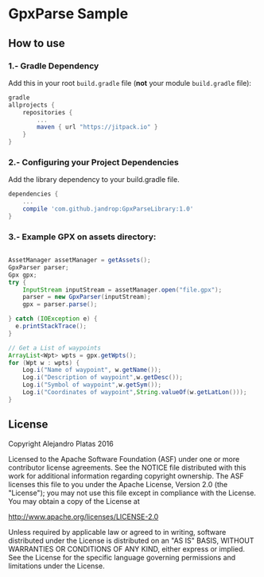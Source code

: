 GpxParse Sample
===================================

## How to use

### 1.- Gradle Dependency

Add this in your root `build.gradle` file (**not** your module `build.gradle` file):

```groovy
gradle
allprojects {
	repositories {
		...
		maven { url "https://jitpack.io" }
	}
}
```

### 2.- Configuring your Project Dependencies
Add the library dependency to your build.gradle file.

```groovy
dependencies {
    ...
    compile 'com.github.jandrop:GpxParseLibrary:1.0'
}
```
### 3.- Example GPX on assets directory:
```groovy

AssetManager assetManager = getAssets();
GpxParser parser;
Gpx gpx;
try {
    InputStream inputStream = assetManager.open("file.gpx");
    parser = new GpxParser(inputStream);
    gpx = parser.parse();

} catch (IOException e) {
  e.printStackTrace();
}

// Get a List of waypoints
ArrayList<Wpt> wpts = gpx.getWpts();
for (Wpt w : wpts) {
    Log.i("Name of waypoint", w.getName());
    Log.i("Description of waypoint",w.getDesc());
    Log.i("Symbol of waypoint",w.getSym());
    Log.i("Coordinates of waypoint",String.valueOf(w.getLatLon()));
}
```


## License

Copyright Alejandro Platas 2016

Licensed to the Apache Software Foundation (ASF) under one
or more contributor license agreements.  See the NOTICE file
distributed with this work for additional information
regarding copyright ownership.  The ASF licenses this file
to you under the Apache License, Version 2.0 (the
"License"); you may not use this file except in compliance
with the License.  You may obtain a copy of the License at

  http://www.apache.org/licenses/LICENSE-2.0

Unless required by applicable law or agreed to in writing,
software distributed under the License is distributed on an
"AS IS" BASIS, WITHOUT WARRANTIES OR CONDITIONS OF ANY
KIND, either express or implied.  See the License for the
specific language governing permissions and limitations
under the License.
